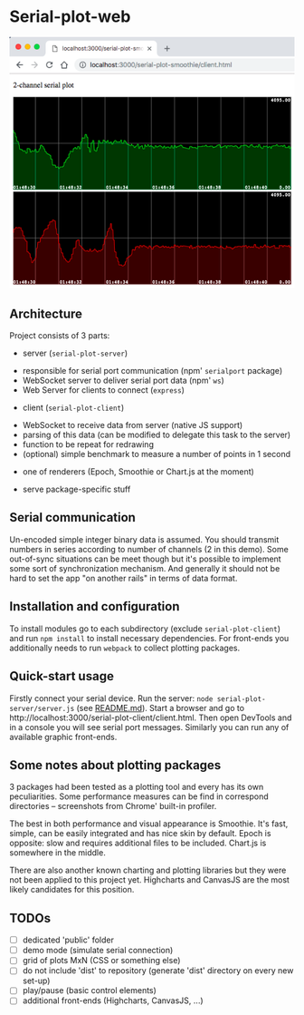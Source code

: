 # Serial-plot-web
![cover](/serial-plot-smoothie/cover.png)


## Architecture
Project consists of 3 parts:
 * server (`serial-plot-server`)
  - responsible for serial port communication (npm' `serialport` package)
  - WebSocket server to deliver serial port data (npm' `ws`)
  - Web Server for clients to connect (`express`)
 * client (`serial-plot-client`)
  - WebSocket to receive data from server (native JS support)
  - parsing of this data (can be modified to delegate this task to the server)
  - function to be repeat for redrawing
  - (optional) simple benchmark to measure a number of points in 1 second
 * one of renderers (Epoch, Smoothie or Chart.js at the moment)
  - serve package-specific stuff


## Serial communication
Un-encoded simple integer binary data is assumed. You should transmit numbers in series according to number of channels (2 in this demo). Some out-of-sync situations can be meet though but it's possible to implement some sort of synchronization mechanism. And generally it should not be hard to set the app "on another rails" in terms of data format.


## Installation and configuration
To install modules go to each subdirectory (exclude `serial-plot-client`) and run `npm install` to install necessary dependencies. For front-ends you additionally needs to run `webpack` to collect plotting packages.


## Quick-start usage
Firstly connect your serial device. Run the server: `node serial-plot-server/server.js` (see [README.md](/serial-plot-server/README.md)). Start a browser and go to http://localhost:3000/serial-plot-client/client.html. Then open DevTools and in a console you will see serial port messages. Similarly you can run any of available graphic front-ends.


## Some notes about plotting packages
3 packages had been tested as a plotting tool and every has its own peculiarities. Some performance measures can be find in correspond directories – screenshots from Chrome' built-in profiler.

The best in both performance and visual appearance is Smoothie. It's fast, simple, can be easily integrated and has nice skin by default. Epoch is opposite: slow and requires additional files to be included. Chart.js is somewhere in the middle.

There are also another known charting and plotting libraries but they were not been applied to this project yet. Highcharts and CanvasJS are the most likely candidates for this position.


## TODOs
- [ ] dedicated 'public' folder
- [ ] demo mode (simulate serial connection)
- [ ] grid of plots MxN (CSS or something else)
- [ ] do not include 'dist' to repository (generate 'dist' directory on every new set-up)
- [ ] play/pause (basic control elements)
- [ ] additional front-ends (Highcharts, CanvasJS, ...)
